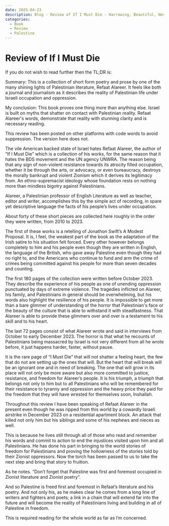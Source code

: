 ```yaml
---
date: 2025-04-23
description: Blog - Review of If I Must Die - Harrowing, Beautiful, Necessary
categories:
  - Book
  - Review
  - Palestine
---
```

# Review of If I Must Die

If you do not wish to read further then the TL;DR is:

Summary: This is a collection of short form poetry and prose by one of the many shining lights of Palestinian literature, Refaat Alareer. It feels like both a journal and journalism as it describes the reality of Palestinian life under Israeli occupation and oppression.

My conclusion: This book proves one thing more than anything else. Israel is built on myths that shatter on contact with Palestinian reality. Refaat Alareer's words, demonstrate that reality with stunning clarity and is necessary reading.

This review has been posted on other platforms with code words to avoid suppression. The version here does not.

<!-- more -->

The vile American backed state of Israel hates Refaat Alareer, the author of “If I Must Die” which is a collection of his works, for the same reason that it hates the BDS movement and the UN agency UNWRA. The reason being that any sign of non-violent resistance towards its atrocity filled occupation, whether it be through the arts, or advocacy, or even bureaucracy, destroys the morally bankrupt and violent Zionism which it derives its legitimacy from. An ethno-supremacist ideology whose foundation rests on nothing more than mindless bigotry against Palestinians.

Alareer, a Palestinian professor of English Literature as well as teacher, editor and writer, accomplishes this by the simple act of recording, in spare yet descriptive language the facts of his people’s lives under occupation.

About forty of these short pieces are collected here roughly in the order they were written, from 2010 to  2023.

The first of these works is a retelling of Jonathon Swift’s A Modest Proposal. It is, I feel, the weakest part of the book as the adaptation of the Irish satire to his situation felt forced. Every other however belongs completely to him and his people even though they are written in English, the language of the British, who gave away Palestine even though they had no right to, and the Americans who continue to fund and arm the crime of crimes being committed against his people for more than seven decades and counting.

The first 180 pages of the collection were written before October 2023. They describe the experience of his people as one of unending oppression punctuated by days of extreme violence. The tragedies inflicted on Alareer, his family, and Palestinians in general should be overwhelming, but his words also highlight the resilience of his people. It is impossible to get more than a bare glimmer of understanding of the horror that Palestinian's face or the beauty of the culture that is able to withstand it with steadfastness. That Alareer is able to provide these glimmers over and over is a testament to his skill and to his heart.

The last 72 pages consist of what Alareer wrote and said in interviews from October to early December 2023. The horror is that what he recounts of Palestinians being massacred by Israel is not very different from all he wrote before, it just happens harder, faster, without pause.

It is the rare page of “I Must Die” that will not shatter a feeling heart, the few that do not are setting up the ones that will. But the heart that will break will be an ignorant one and in need of breaking. The one that will grow in its place will not only be more aware but also more committed to justice, resistance, and freedom for Alareer’s people. It is his triumph, a triumph that belongs not only to him but to all Palestinians who will be remembered for their resistance to tyranny and oppression and the heavy price they paid for the freedom that they will have wrested for themselves soon,  Inshallah.

Throughout this review I have been speaking of Refaat Alareer in the present even though he was ripped from this world by a cowardly Israeli airstrike in December 2023 on a residential apartment block. An attack that killed not only him but his siblings and some of his nephews and nieces as well.

This is because he lives still through all of those who read and remember his words and commit to action to end the injustices visited upon him and all Palestinians. He has done his part in bringing to the world stories of freedom for Palestinians and proving the hollowness of the stories told by their Zionist oppressors. Now the torch has been passed to us to take the next step and bring that story to fruition.

As he notes. “Don’t forget that Palestine was first and foremost occupied in Zionist literature and Zionist poetry”.

And so Palestine is freed first and foremost in Refaat’s literature and his poetry. And not only his, as he makes clear he comes from a long line of writers and fighters and poets; a link in a chain that will extend far into the future and will become the reality of Palestinians living and building in all of Palestine in freedom.

This is required reading for the whole world as far as I’m concerned.
